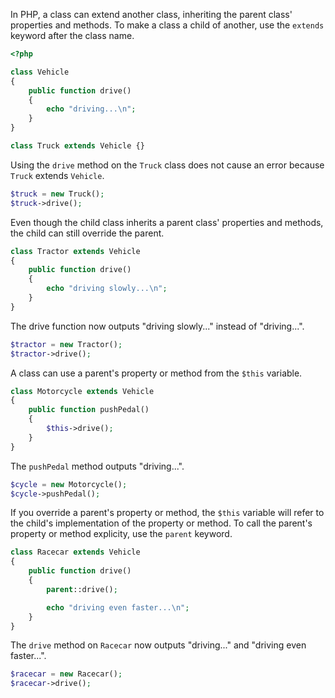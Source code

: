 In PHP, a class can extend another class, inheriting the parent class'
properties and methods. To make a class a child of another, use the `extends`
keyword after the class name.
```php
<?php

class Vehicle
{
    public function drive()
    {
        echo "driving...\n";
    }
}

class Truck extends Vehicle {}
```

Using the `drive` method on the `Truck` class does not cause an error because `Truck` extends `Vehicle`.
```php
$truck = new Truck();
$truck->drive();
```

Even though the child class inherits a parent class' properties and methods,
the child can still override the parent.
```php
class Tractor extends Vehicle
{
    public function drive()
    {
        echo "driving slowly...\n";
    }
}
```

The drive function now outputs "driving slowly..." instead of "driving...".
```php
$tractor = new Tractor();
$tractor->drive();
```

A class can use a parent's property or method from the `$this` variable.
```php
class Motorcycle extends Vehicle
{
    public function pushPedal()
    {
        $this->drive();
    }
}
```

The `pushPedal` method outputs "driving...".
```php
$cycle = new Motorcycle();
$cycle->pushPedal();
```

If you override a parent's property or method, the `$this` variable will refer to the child's
implementation of the property or method. To call the parent's property or method explicity,
use the `parent` keyword.
```php
class Racecar extends Vehicle
{
    public function drive()
    {
        parent::drive();

        echo "driving even faster...\n";
    }
}
```

The `drive` method on `Racecar` now outputs "driving..." and "driving even faster...".
```php
$racecar = new Racecar();
$racecar->drive();
```
